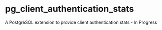 # pg_client_authentication_stats
A PostgreSQL extension to provide client authentication stats - In Progress
